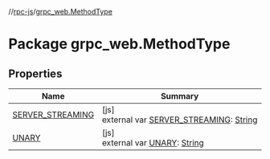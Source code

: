 //[rpc-js](../../index.md)/[grpc_web.MethodType](index.md)

# Package grpc_web.MethodType

## Properties

| Name | Summary |
|---|---|
| [SERVER_STREAMING](-s-e-r-v-e-r_-s-t-r-e-a-m-i-n-g.md) | [js]<br>external var [SERVER_STREAMING](-s-e-r-v-e-r_-s-t-r-e-a-m-i-n-g.md): [String](https://kotlinlang.org/api/latest/jvm/stdlib/kotlin/-string/index.html) |
| [UNARY](-u-n-a-r-y.md) | [js]<br>external var [UNARY](-u-n-a-r-y.md): [String](https://kotlinlang.org/api/latest/jvm/stdlib/kotlin/-string/index.html) |
